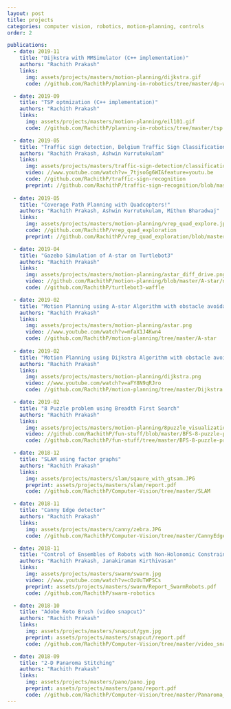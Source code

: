 ```yaml
---
layout: post
title: projects
categories: computer vision, robotics, motion-planning, controls 
order: 2

publications:
  - date: 2019-11
    title: "Dijkstra with MMSimulator (C++ implementation)"
    authors: "Rachith Prakash"
    links:
      img: assets/projects/masters/motion-planning/dijkstra.gif
      code: //github.com/RachithP/planning-in-robotics/tree/master/dp-with-mms

  - date: 2019-09
    title: "TSP optmization (C++ implementation)"
    authors: "Rachith Prakash"
    links:
      img: assets/projects/masters/motion-planning/eil101.gif
      code: //github.com/RachithP/planning-in-robotics/tree/master/tsp

  - date: 2019-05
    title: "Traffic sign detection, Belgium Traffic Sign Classification Benchmark dataset"
    authors: "Rachith Prakash, Ashwin Kurrutukulam"
    links:
      img: assets/projects/masters/traffic-sign-detection/classification.png
      video: //www.youtube.com/watch?v=_7tjsoGg6WI&feature=youtu.be
      code: //github.com/RachithP/traffic-sign-recognition
      preprint: //github.com/RachithP/traffic-sign-recognition/blob/master/Project%206%20-%20ENPM%20673.pdf
      
  - date: 2019-05
    title: "Coverage Path Planning with Quadcopters!"
    authors: "Rachith Prakash, Ashwin Kurrutukulam, Mithun Bharadwaj"
    links:
      img: assets/projects/masters/motion-planning/vrep_quad_explore.jpg
      code: //github.com/RachithP/vrep_quad_exploration
      preprint: //github.com/RachithP/vrep_quad_exploration/blob/master/Coverage_Planning_with_Multicopters.pdf

  - date: 2019-04
    title: "Gazebo Simulation of A-star on Turtlebot3"
    authors: "Rachith Prakash"
    links:
      img: assets/projects/masters/motion-planning/astar_diff_drive.png
      video: //github.com/RachithP/motion-planning/blob/master/A-star/non-holonomic_robot/output/astar.gif
      code: //github.com/RachithP/turtlebot3-waffle

  - date: 2019-02
    title: "Motion Planning using A-star Algorithm with obstacle avoidance"
    authors: "Rachith Prakash"
    links:
      img: assets/projects/masters/motion-planning/astar.png
      video: //www.youtube.com/watch?v=mfaX1J4Kwn4
      code: //github.com/RachithP/motion-planning/tree/master/A-star
      
  - date: 2019-02
    title: "Motion Planning using Dijkstra Algorithm with obstacle avoidance"
    authors: "Rachith Prakash"
    links:
      img: assets/projects/masters/motion-planning/dijkstra.png
      video: //www.youtube.com/watch?v=aFY8N9qRJro
      code: //github.com/RachithP/motion-planning/tree/master/Dijkstra

  - date: 2019-02
    title: "8 Puzzle problem using Breadth First Search"
    authors: "Rachith Prakash"
    links:
      img: assets/projects/masters/motion-planning/8puzzle_visualization.png
      video: //github.com/RachithP/fun-stuff/blob/master/BFS-8-puzzle-problem/Example/visualization.gif
      code: //github.com/RachithP/fun-stuff/tree/master/BFS-8-puzzle-problem

  - date: 2018-12
    title: "SLAM using factor graphs"
    authors: "Rachith Prakash"
    links:
      img: assets/projects/masters/slam/sqaure_with_gtsam.JPG
      preprint: assets/projects/masters/slam/report.pdf
      code: //github.com/RachithP/Computer-Vision/tree/master/SLAM

  - date: 2018-11
    title: "Canny Edge detector"
    authors: "Rachith Prakash"
    links:
      img: assets/projects/masters/canny/zebra.JPG
      code: //github.com/RachithP/Computer-Vision/tree/master/CannyEdgeDetector

  - date: 2018-11
    title: "Control of Ensembles of Robots with Non-Holonomic Constraints"
    authors: "Rachith Prakash, Janakiraman Kirthivasan"
    links:
      img: assets/projects/masters/swarm/swarm.jpg
      video: //www.youtube.com/watch?v=cOzUuTWPSCs
      preprint: assets/projects/masters/swarm/Report_SwarmRobots.pdf
      code: //github.com/RachithP/swarm-robotics

  - date: 2018-10
    title: "Adobe Roto Brush (video snapcut)"
    authors: "Rachith Prakash"
    links:
      img: assets/projects/masters/snapcut/gym.jpg
      preprint: assets/projects/masters/snapcut/report.pdf
      code: //github.com/RachithP/Computer-Vision/tree/master/video_snapcut

  - date: 2018-09
    title: "2-D Panaroma Stitching"
    authors: "Rachith Prakash"
    links:
      img: assets/projects/masters/pano/pano.jpg
      preprint: assets/projects/masters/pano/report.pdf
      code: //github.com/RachithP/Computer-Vision/tree/master/Panaroma_Stitching
---
```

